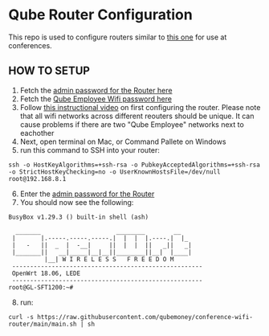 # Qube Router Configuration

This repo is used to configure routers similar to [this one](https://www.amazon.com/dp/B09N72FMH5?ref=ppx_yo2ov_dt_b_fed_asin_title) for use at conferences.

## HOW TO SETUP

1. Fetch the [admin password for the Router here](https://start.1password.com/open/i?a=YSMHNCAEVNFZTOOBO6BKFKX63U&v=by76lmejjnc4vdasehbe4zqlf4&i=6bxh3ernj5dnrf6cfdzu76nqea&h=qubemoney.1password.com)
2. Fetch the [Qube Employee Wifi password here](https://start.1password.com/open/i?a=YSMHNCAEVNFZTOOBO6BKFKX63U&v=ynsgmvelvhk5wq7nkfhvkyqcbm&i=ytowydxkivcbxllbpb5zd7xksm&h=qubemoney.1password.com)
3. Follow [this instructional video](https://vimeo.com/1046890150) on first configuring the router. Please note that all wifi networks across different reouters should be unique. It can cause problems if there are two "Qube Employee" networks next to eachother
4. Next, open terminal on Mac, or Command Pallete on Windows
5. run this command to SSH into your router:
```
ssh -o HostKeyAlgorithms=+ssh-rsa -o PubkeyAcceptedAlgorithms=+ssh-rsa -o StrictHostKeyChecking=no -o UserKnownHostsFile=/dev/null root@192.168.8.1
```
6. Enter the [admin password for the Router](https://start.1password.com/open/i?a=YSMHNCAEVNFZTOOBO6BKFKX63U&v=by76lmejjnc4vdasehbe4zqlf4&i=6bxh3ernj5dnrf6cfdzu76nqea&h=qubemoney.1password.com)
7. You should now see the following:
```
BusyBox v1.29.3 () built-in shell (ash)

  _______                     ________        __
 |       |.-----.-----.-----.|  |  |  |.----.|  |_
 |   -   ||  _  |  -__|     ||  |  |  ||   _||   _|
 |_______||   __|_____|__|__||________||__|  |____|
          |__| W I R E L E S S   F R E E D O M
 -----------------------------------------------------
 OpenWrt 18.06, LEDE
 -----------------------------------------------------
root@GL-SFT1200:~#
```
8. run:
```
curl -s https://raw.githubusercontent.com/qubemoney/conference-wifi-router/main/main.sh | sh

```
